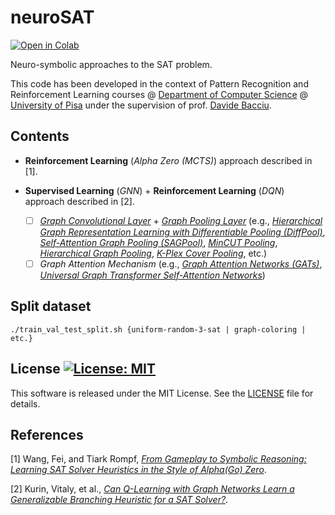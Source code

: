 # neuroSAT

[![Open in Colab](https://colab.research.google.com/assets/colab-badge.svg)](https://colab.research.google.com/github/dmeoli/neuro-sat/blob/master/NeuroSAT.ipynb)

Neuro-symbolic approaches to the SAT problem.

This code has been developed in the context of Pattern Recognition and Reinforcement Learning courses @
[Department of Computer Science](https://www.di.unipi.it/en/)
@ [University of Pisa](https://www.unipi.it/index.php/english)
under the supervision of prof. [Davide Bacciu](http://pages.di.unipi.it/bacciu/).

## Contents

- **Reinforcement Learning** (*Alpha Zero (MCTS)*) approach described in [1].

- **Supervised Learning** (*GNN*) + **Reinforcement Learning** (*DQN*) approach described in [2].

    - [ ] [*Graph Convolutional Layer*](
      https://pytorch-geometric.readthedocs.io/en/latest/modules/nn.html#convolutional-layers) +
      [*Graph Pooling Layer*](https://pytorch-geometric.readthedocs.io/en/latest/modules/nn.html#pooling-layers) (e.g.,
      [*Hierarchical Graph Representation Learning with Differentiable Pooling (DiffPool)*](
      https://arxiv.org/abs/1806.08804),
      [*Self-Attention Graph Pooling (SAGPool)*](https://arxiv.org/abs/1904.08082),
      [*MinCUT Pooling*](https://arxiv.org/abs/1907.00481),
      [*Hierarchical Graph Pooling*](https://arxiv.org/abs/1911.05954),
      [*K-Plex Cover Pooling*](https://openreview.net/forum?id=PFdGijb9sjx), etc.)
    - [ ] *Graph Attention Mechanism* (e.g.,
      [*Graph Attention Networks (GATs)*](https://arxiv.org/abs/1710.10903),
      [*Universal Graph Transformer Self-Attention Networks*](https://arxiv.org/abs/1909.11855))

## Split dataset

```./train_val_test_split.sh {uniform-random-3-sat | graph-coloring | etc.}```

## License [![License: MIT](https://img.shields.io/badge/License-MIT-yellow.svg)](https://opensource.org/licenses/MIT)

This software is released under the MIT License. See the [LICENSE](LICENSE) file for details.

## References

[1] Wang, Fei, and Tiark Rompf, [*From Gameplay to Symbolic Reasoning: Learning SAT Solver Heuristics in the Style of
Alpha(Go) Zero*](https://arxiv.org/abs/1802.05340).

[2] Kurin, Vitaly, et al., [*Can Q-Learning with Graph Networks Learn a Generalizable Branching Heuristic for a SAT
Solver?*](https://arxiv.org/abs/1909.11830).

